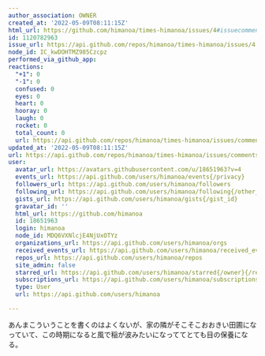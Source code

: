 ```yaml
---
author_association: OWNER
created_at: '2022-05-09T08:11:15Z'
html_url: https://github.com/himanoa/times-himanoa/issues/4#issuecomment-1120782963
id: 1120782963
issue_url: https://api.github.com/repos/himanoa/times-himanoa/issues/4
node_id: IC_kwDOHTMZ985Czcpz
performed_via_github_app: 
reactions:
  "+1": 0
  "-1": 0
  confused: 0
  eyes: 0
  heart: 0
  hooray: 0
  laugh: 0
  rocket: 0
  total_count: 0
  url: https://api.github.com/repos/himanoa/times-himanoa/issues/comments/1120782963/reactions
updated_at: '2022-05-09T08:11:15Z'
url: https://api.github.com/repos/himanoa/times-himanoa/issues/comments/1120782963
user:
  avatar_url: https://avatars.githubusercontent.com/u/18651963?v=4
  events_url: https://api.github.com/users/himanoa/events{/privacy}
  followers_url: https://api.github.com/users/himanoa/followers
  following_url: https://api.github.com/users/himanoa/following{/other_user}
  gists_url: https://api.github.com/users/himanoa/gists{/gist_id}
  gravatar_id: ''
  html_url: https://github.com/himanoa
  id: 18651963
  login: himanoa
  node_id: MDQ6VXNlcjE4NjUxOTYz
  organizations_url: https://api.github.com/users/himanoa/orgs
  received_events_url: https://api.github.com/users/himanoa/received_events
  repos_url: https://api.github.com/users/himanoa/repos
  site_admin: false
  starred_url: https://api.github.com/users/himanoa/starred{/owner}{/repo}
  subscriptions_url: https://api.github.com/users/himanoa/subscriptions
  type: User
  url: https://api.github.com/users/himanoa

---
```

あんまこういうことを書くのはよくないが、家の隣がそこそこおおきい田圃になっていて、この時期になると風で稲が波みたいになっててとても目の保養になる。